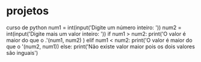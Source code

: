 # projetos
curso de python 
num1 = int(input('Digite um número inteiro: '))
num2 = int(input('Digite mais um valor inteiro: '))
if num1 > num2:
  print('O valor  é maior do que o .'(num1, num2) ) 
elif num1 < num2:
  print('O valor é maior do que o '(num2, num1)) 
else:
  print('Não existe valor maior pois os dois valores são inguais')
